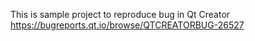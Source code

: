 This is sample project to reproduce bug in Qt Creator
https://bugreports.qt.io/browse/QTCREATORBUG-26527
